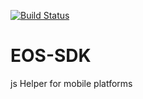 [![Build Status](https://travis-ci.org/EOSIO/eosjs.svg?branch=master)](https://travis-ci.com/qding-bot/eos-sdk)

# EOS-SDK
js Helper for mobile platforms